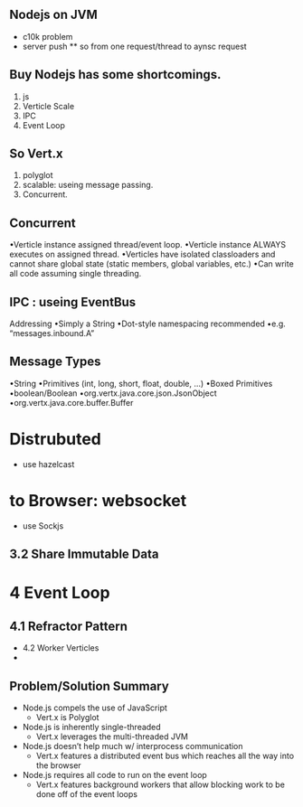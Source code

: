 
## Nodejs on JVM

- c10k problem
- server push
** so from one request/thread to aynsc request

## Buy Nodejs has some shortcomings.
1. js
2. Verticle Scale
3. IPC
4. Event Loop

## So Vert.x
1. polyglot
2. scalable: useing message passing.
3. Concurrent.



## Concurrent
•Verticle instance assigned thread/event loop.
•Verticle instance ALWAYS executes on
assigned thread.
•Verticles have isolated classloaders and
cannot share global state (static members,
global variables, etc.)
•Can write all code assuming single
threading.


## IPC : useing EventBus
Addressing
•Simply a String
•Dot-style namespacing recommended
•e.g. “messages.inbound.A”


## Message Types
•String
•Primitives (int, long, short, float, double, ...)
•Boxed Primitives
•boolean/Boolean
•org.vertx.java.core.json.JsonObject
•org.vertx.java.core.buffer.Buffer


# Distrubuted 
- use hazelcast

# to Browser: websocket
- use Sockjs

## 3.2 Share Immutable Data


# 4 Event Loop

## 4.1 Refractor Pattern
- 4.2 Worker Verticles
- 



## Problem/Solution Summary
- Node.js compels the use of JavaScript
	* Vert.x is Polyglot
- Node.js is inherently single-threaded
   * Vert.x leverages the multi-threaded JVM
- Node.js doesn’t help much w/ interprocess communication
	* Vert.x features a distributed event bus which reaches all the way into the browser
- Node.js requires all code to run on the event loop
	* Vert.x features background workers that allow blocking work to be done off of the event loops